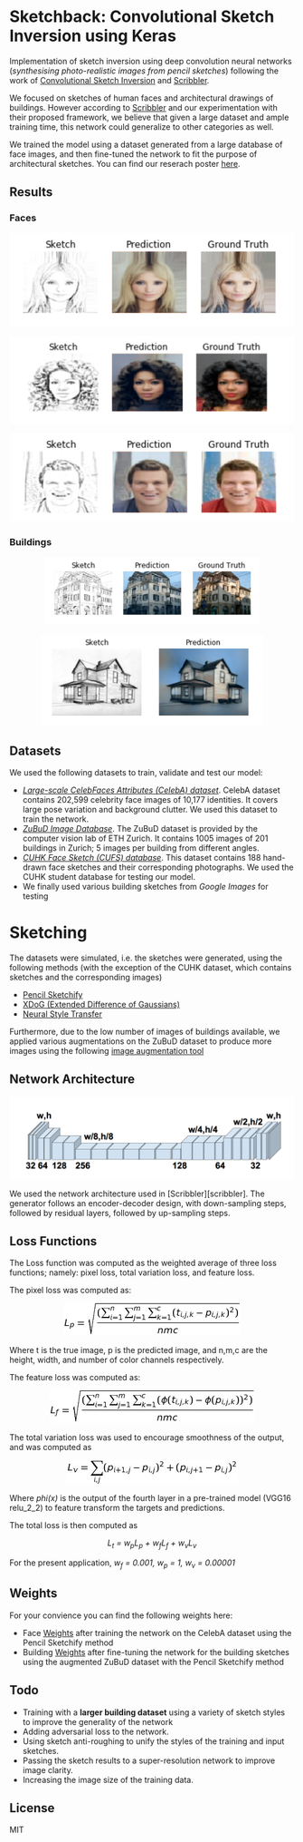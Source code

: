 # Sketchback: Convolutional Sketch Inversion using Keras
Implementation of sketch inversion using deep convolution neural networks (_synthesising photo-realistic images from pencil sketches_) following the work of [Convolutional Sketch Inversion][conv_paper] and [Scribbler][scribbler]. 

We focused on sketches of human faces and architectural drawings of buildings. However according to [Scribbler][scribbler] and our experimentation with their proposed framework, we believe that given a large dataset and ample training time, this network could generalize to other categories as well. 

We trained the model using a dataset generated from a large database of face images, and then fine-tuned the network to fit the purpose of architectural sketches. You can find our reserach poster [here][poster].

## Results
### Faces
<p align="center" width="500" height="165"><img src="Examples/faces_1.png"></p>
<p align="center" width="500" height="165"><img src="Examples/faces_2.png"></p>
<p align="center" width="500" height="165"><img src="Examples/faces_4.png"></p>

### Buildings
<p align="center"><img src="Examples/building_7.png"></p>
<p align="center"><img src="Examples/building_9.png"></p>

## Datasets
We used the following datasets to train, validate and test our model:
- [*Large-scale CelebFaces Attributes (CelebA) dataset*][celeba]. CelebA dataset contains 202,599 celebrity face images of 10,177 identities. It covers large pose variation and background clutter. We used this dataset to train the network.
- [*ZuBuD Image Database*][zubud]. The ZuBuD dataset is provided by the computer vision lab of ETH Zurich. It contains 1005 images of 201 buildings in Zurich; 5 images per building from different angles.
- [*CUHK Face Sketch (CUFS) database*][cuhk]. This dataset contains 188 hand-drawn face sketches and their corresponding photographs. We used the CUHK student database for testing our model.
- We finally used various building sketches from *Google Images* for testing

# Sketching
The datasets were simulated, i.e. the sketches were generated, using the following methods (with the exception of the CUHK dataset, which contains sketches and the corresponding images)
- [Pencil Sketchify][pencil]
- [XDoG (Extended Difference of Gaussians)][xdog] 
- [Neural Style Transfer][style_transfer]

Furthermore, due to the low number of images of buildings available, we applied various augmentations on the ZuBuD dataset to produce more images using the following [image augmentation tool][tool]

## Network Architecture 

<p align="center"><img src="Examples/scibbler_architecture.png"></p>
We used the network architecture used in [Scribbler][scribbler]. The generator follows an encoder-decoder design, with down-sampling steps, followed by residual layers, followed by up-sampling steps.

## Loss Functions 
The Loss function was computed as the weighted average of three loss functions; namely: pixel loss, total variation loss, and feature loss. 

The pixel loss was computed as:
<p align="center"><img src="Examples/pixel_loss.png"></p>
Where t is the true image, p is the predicted image, and n,m,c are the height, width, and number of color channels respectively.


The feature loss was computed as:
<p align="center"><img src="Examples/feature_loss.png"></p>


The total variation loss was used to encourage smoothness of the output, and was computed as
<p align="center"><img src="Examples/totalv_loss.png"></p>

Where *phi(x)* is the output of the fourth layer in a pre-trained model (VGG16 relu\_2\_2) to feature transform the targets and predictions.

The total loss is then computed as
<p align="center">
<i>L<sub>t</sub> = w<sub>p</sub>L<sub>p</sub> + w<sub>f</sub>L<sub>f</sub> + w<sub>v</sub>L<sub>v</sub></i>
</p>

For the present application, *w<sub>f</sub> = 0.001, w<sub>p</sub> = 1, w<sub>v</sub> = 0.00001*
## Weights
For your convience you can find the following weights here:
- Face [Weights][w1] after training the network on the CelebA dataset using the Pencil Sketchify method
- Building [Weights][w2] after fine-tuning the network for the building sketches using the augmented ZuBuD dataset with the Pencil Sketchify method

## Todo
- Training with a **larger building dataset** using a variety of sketch styles to improve the generality of the network
- Adding adversarial loss to the network.
- Using sketch anti-roughing to unify the styles of
the training and input sketches.
- Passing the sketch results to a super-resolution network to improve image clarity.
- Increasing the image size of the training data. 


License
----

MIT

[//]: # (These are reference links used in the body of this note and get stripped out when the markdown processor does its job. There is no need to format nicely because it shouldn't be seen. Thanks SO - http://stackoverflow.com/questions/4823468/store-comments-in-markdown-syntax)

[celeba]: <http://mmlab.ie.cuhk.edu.hk/projects/CelebA.html>
[zubud]: <http://www.vision.ee.ethz.ch/showroom/zubud/>
[cuhk]: <http://www.ee.cuhk.edu.hk/~jshao/CUHKcrowd_files/cuhk_crowd_dataset.htm>
[poster]: https://github.com/BKHMSI/architecture_sketch_inversion
[xdog]: <http://www.sciencedirect.com/science/article/pii/S009784931200043X>
[pencil]: <PencilSketch>
[style_transfer]: <https://github.com/titu1994/Neural-Style-Transfer>
[tool]: <https://codebox.net/pages/image-augmentation-with-python>
[conv_paper]: <https://arxiv.org/abs/1606.03073>
[scribbler]: <https://arxiv.org/abs/1612.00835>
[w1]: <https://drive.google.com/file/d/0B-HY3igdAAMNemRpZHc2SkVIV2s/view?usp=sharing>
[w2]: <https://drive.google.com/file/d/0B-HY3igdAAMNajljMGVObDJwOTA/view?usp=sharing>
